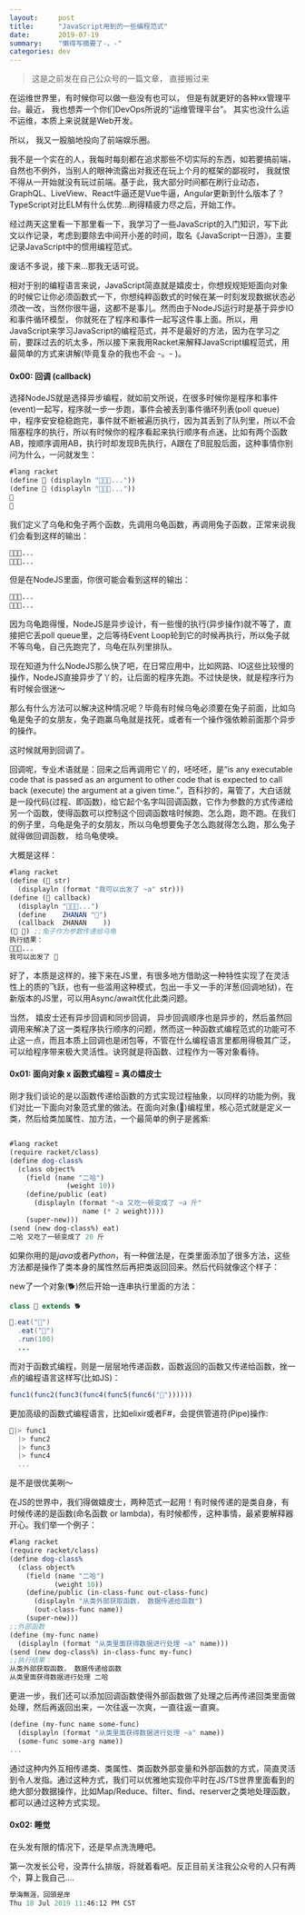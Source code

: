 ```yaml
---
layout:     post
title:      "JavaScript用到的一些编程范式"
date:       2019-07-19
summary:    "懒得写摘要了-。-"
categories: dev
---
```




> 这是之前发在自己公众号的一篇文章， 直接搬过来



在运维世界里，有时候你可以做一些没有也可以， 但是有就更好的各种xx管理平台。最近， 我也想弄一个你们DevOps所说的“运维管理平台”。 其实也没什么运不运维，本质上来说就是Web开发。

  所以， 我又一股脑地投向了前端娱乐圈。

  我不是一个实在的人，我每时每刻都在追求那些不切实际的东西，如若要搞前端，自然也不例外，当别人的眼神流露出对我还在玩上个月的框架的鄙视时， 我就恨不得从一开始就没有玩过前端。基于此，我大部分时间都在刷行业动态，GraphQL、LiveView、React牛逼还是Vue牛逼，Angular更新到什么版本了？TypeScript对比ELM有什么优势...刷得精疲力尽之后，开始工作。

  经过两天这里看一下那里看一下，我学习了一些JavaScript的入门知识，写下此文以作记录，考虑到要除去中间开小差的时间，取名《JavaScript一日游》，主要记录JavaScript中的惯用编程范式。

  废话不多说，接下来...那我无话可说。

 相对于别的编程语言来说，JavaScript简直就是嬉皮士，你想规规矩矩面向对象的时候它让你必须函数式一下，你想纯粹函数式的时候在某一时刻发现数据状态必须改一改，当然你很牛逼，这都不是事儿。然而由于NodeJS运行时是基于异步IO和事件循环模型， 你就死在了程序和事件一起写这件事上面。所以，用JavaScript来学习JavaScript的编程范式，并不是最好的方法，因为在学习之前，要踩过去的坑太多，所以接下来我用Racket来解释JavaScript编程范式，用最简单的方式来讲解(毕竟复杂的我也不会 -。- )。

#### 0x00: 回调 (callback)

选择NodeJS就是选择异步编程，就如前文所说，在很多时候你是程序和事件(event)一起写，程序就一步一步跑，事件会被丢到事件循环列表(poll queue)中，程序安安稳稳跑完，事件就不断被遍历执行，因为其丢到了队列里，所以不会阻塞程序的执行，所以有时候你的程序看起来执行顺序有点迷，比如有两个函数AB，按顺序调用AB，执行时却发现B先执行，A跟在了B屁股后面，这种事情你别问为什么，一问就发生：

```scheme
#lang racket
(define 🐢 (displayln "🐢🐢🐢..."))
(define 🐇 (displayln "🐇🐇🐇..."))
🐢
🐇
```

我们定义了乌龟和兔子两个函数，先调用乌龟函数，再调用兔子函数，正常来说我们会看到这样的输出：

```scheme
🐢🐢🐢...
🐇🐇🐇...
```

但是在NodeJS里面，你很可能会看到这样的输出：

```scheme
🐇🐇🐇...
🐢🐢🐢...
```

  因为乌龟跑得慢，NodeJS是异步设计，有一些慢的执行(异步操作)就不等了，直接把它丢poll queue里，之后等待Event Loop轮到它的时候再执行，所以兔子就不等乌龟，自己先跑完了，乌龟在队列里排队。

  现在知道为什么NodeJS那么快了吧，在日常应用中，比如网路、IO这些比较慢的操作，NodeJS直接异步了丫的，让后面的程序先跑。不过快是快，就是程序行为有时候会很迷～

  那么有什么方法可以解决这种情况呢？毕竟有时候乌龟必须要在兔子前面，比如乌龟是兔子的女朋友，兔子跑赢乌龟就是找死，或者有一个操作强依赖前面那个异步的操作。

这时候就用到回调了。

回调呢，专业术语就是：回来之后再调用它丫的，呸呸呸，是“is any executable code that is passed as an argument to other code that is expected to call back (execute) the argument at a given time.”，百科抄的，甮管了，大白话就是一段代码(过程、即函数)，给它起个名字叫回调函数，它作为参数的方式传递给另一个函数，使得函数可以控制这个回调函数啥时候跑、怎么跑，跑不跑。在我们的例子里，乌龟是兔子的女朋友，所以乌龟想要兔子怎么跑就得怎么跑，那么兔子就得做回调函数， 给乌龟使唤。

大概是这样：

```scheme
#lang racket
(define (🐇 str)
  (displayln (format "我可以出发了 ~a" str)))
(define (🐢 callback)
  (displayln "🐢🐢🐢...")
  (define    ZHANAN "🐇")
  (callback  ZHANAN    ))
(🐢 🐇) ;;兔子作为参数传递给乌龟
执行结果：
🐢🐢🐢...
我可以出发了 🐇
```

好了，本质是这样的，接下来在JS里，有很多地方借助这一种特性实现了在灵活性上的质的飞跃，也有一些滥用这种模式，包出一手又一手的洋葱(回调地狱)，在新版本的JS里，可以用Async/await优化此类问题。

当然， 嬉皮士还有异步回调和同步回调， 异步回调顺序也是异步的，然后虽然回调用来解决了这一类程序执行顺序的问题，然而这一种函数式编程范式的功能可不止这一点，而且本质上回调也是闭包等，不管在什么编程语言里都用得极其广泛，可以给程序带来极大灵活性。诀窍就是将函数、过程作为一等对象看待。

#### 0x01: 面向对象 x 函数式编程 = 真の嬉皮士

 刚才我们谈论的是以函数传递给函数的方式实现过程抽象，以同样的功能为例，我们对比一下面向对象范式里的做法。在面向对象(👧)编程里，核心范式就是定义一类，然后给类加属性、加方法，一个最简单的例子是酱紫:

```scheme

#lang racket
(require racket/class)
(define dog-class%
  (class object%
    (field (name "二哈")
              (weight 10))
    (define/public (eat)
      (displayln (format "~a 又吃一顿变成了 ~a 斤"
                  name (* 2 weight))))
    (super-new)))
(send (new dog-class%) eat)
二哈 又吃了一顿变成了 20 斤
```

如果你用的是*java*或者*Python*，有一种做法是，在类里面添加了很多方法，这些方法都是操作了类本身的属性然后再把类返回回来。然后代码就像这个样子：

new了一个对象(🐕)然后开始一连串执行里面的方法：

```java
class 🐶 extends 🐕

🐶.eat("🌿")
  .eat("🌰")
  .run(100)
  ...  
```

而对于函数式编程，则是一层层地传递函数，函数返回的函数又传递给函数，挫一点的编程语言这样写(比如JS)：

 ```javascript
func1(func2(func3(func4(func5(func6("🐶"))))))
 ```

更加高级的函数式编程语言，比如elixir或者F#，会提供管道符(Pipe)操作:

```elixir
🐶|> func1
  |> func2
  |> func3
  |> func4
  ...
```

是不是很优美咧～

在JS的世界中，我们得做嬉皮士，两种范式一起用！有时候传递的是类自身，有时候传递的是函数(命名函数 or lambda)，有时候都传，这种事情，最紧要解释器开心。我们举一个例子：

```scheme
#lang racket
(require racket/class)
(define dog-class%
  (class object%
    (field (name "二哈")
           (weight 10))
    (define/public (in-class-func out-class-func)
      (displayln "从类外部获取函数， 数据传递给函数")
      (out-class-func name))
    (super-new)))
;;外部函数
(define (my-func name)
  (displayln (format "从类里面获得数据进行处理 ~a" name)))
(send (new dog-class%) in-class-func my-func)
;;执行结果：
从类外部获取函数， 数据传递给函数
从类里面获得数据进行处理 二哈
```

更进一步，我们还可以添加回调函数使得外部函数做了处理之后再传递回类里面做处理，然后再返回出来，一次往返一次爽，一直往返一直爽。

```scheme
(define (my-func name some-func)
  (displayln (format "从类里面获得数据进行处理 ~a" name))
  (some-func some-arg name))
...
```

通过这种内外互相传递类、类属性、类函数外部变量和外部函数的方式，简直灵活到令人发指。通过这种方式，我们可以优雅地实现你平时在JS/TS世界里面看到的绝大部分数据操作，比如Map/Reduce、filter、find、reserver之类地处理函数，都可以通过这种方式实现。

#### 0x02: 睡觉

 在头发有限的情况下，还是早点洗洗睡吧。

第一次发长公号，没弄什么排版，将就着看吧。反正目前关注我公众号的人只有两个，算上我自己....

```scheme
學海無涯，回頭是岸
Thu 18 Jul 2019 11:46:12 PM CST
```

